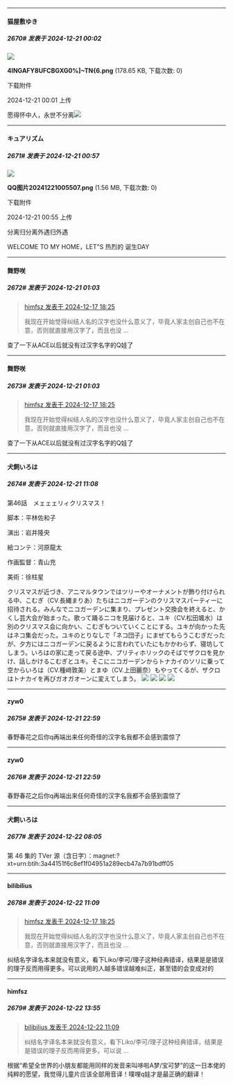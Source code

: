 ﻿
*****

####  猫屋敷ゆき  
##### 2670#       发表于 2024-12-21 00:02

<img src="https://img.saraba1st.com/forum/202412/21/000136o2xvjy6ad1p4ky56.png" referrerpolicy="no-referrer">

<strong>4INGAFY8UFCBGXG0%]~TN{6.png</strong> (178.65 KB, 下载次数: 0)

下载附件

2024-12-21 00:01 上传

愿得怀中人，永世不分离<img src="https://static.saraba1st.com/image/smiley/animal2017/008.png" referrerpolicy="no-referrer">


*****

####  キュアリズム  
##### 2671#       发表于 2024-12-21 00:57

<img src="https://img.saraba1st.com/forum/202412/21/005538vkztisthheirtkwh.png" referrerpolicy="no-referrer">

<strong>QQ图片20241221005507.png</strong> (1.56 MB, 下载次数: 0)

下载附件

2024-12-21 00:55 上传

分离归分离外遇归外遇

WELCOME TO MY HOME，LET"S 热烈的 诞生DAY


*****

####  舞野咲  
##### 2672#       发表于 2024-12-21 01:03

<blockquote><a href="httphttps://bbs.saraba1st.com/2b/forum.php?mod=redirect&amp;goto=findpost&amp;pid=66948335&amp;ptid=2162354" target="_blank">himfsz 发表于 2024-12-17 18:25</a>

我现在开始觉得纠结人名的汉字也没什么意义了，毕竟人家主创自己也不在意，否则就直接用汉字了，而且也没 ...</blockquote>
查了一下从ACE以后就没有过汉字名字的Q娃了


*****

####  舞野咲  
##### 2673#       发表于 2024-12-21 01:03

<blockquote><a href="httphttps://bbs.saraba1st.com/2b/forum.php?mod=redirect&amp;goto=findpost&amp;pid=66948335&amp;ptid=2162354" target="_blank">himfsz 发表于 2024-12-17 18:25</a>

我现在开始觉得纠结人名的汉字也没什么意义了，毕竟人家主创自己也不在意，否则就直接用汉字了，而且也没 ...</blockquote>
查了一下从ACE以后就没有过汉字名字的Q娃了

*****

####  犬飼いろは  
##### 2674#       发表于 2024-12-21 11:08

第46話　メェェェリィクリスマス！

脚本：平林佐和子

演出：岩井隆央

絵コンテ：河原龍太

作画監督：青山充

美術：徐柱星

クリスマスが近づき、アニマルタウンではツリーやオーナメントが飾り付けられる中、こむぎ（CV.長縄まりあ）たちはニコガーデンのクリスマスパーティーに招待される。みんなでニコガーデンに集まり、プレゼント交換会を終えると、かくし芸大会が始まった。歌って踊るニコを見届けると、ユキ（CV.松田颯水）は別のクリスマス会に向かい、こむぎもついていくことにする。ユキが向かった先はネコ集会だった。ユキのとりなしで「ネコ団子」にまぜてもらうこむぎだったが、夕方にはニコガーデンに戻るように言われていたにもかかわらず、寝坊してしまう。いろはの家に走って戻る途中、プリティホリックのそばでザクロを見かけ、話しかけるこむぎとユキ。そこにニコガーデンからトナカイのソリに乗って空からいろは（CV.種﨑敦美）とまゆ（CV.上田麗奈）もやってくるが、ザクロはトナカイを再びガオガオーンに変えてしまう。
<img src="https://files.catbox.moe/p6soaa.jpg" referrerpolicy="no-referrer">
<img src="https://files.catbox.moe/2ufuwt.jpg" referrerpolicy="no-referrer">
<img src="https://files.catbox.moe/tacvw4.jpg" referrerpolicy="no-referrer">
<img src="https://files.catbox.moe/f5b298.jpg" referrerpolicy="no-referrer">


*****

####  zyw0  
##### 2675#       发表于 2024-12-21 22:59

春野春花之后你q再端出来任何奇怪的汉字名我都不会感到震惊了


*****

####  zyw0  
##### 2676#       发表于 2024-12-21 22:59

春野春花之后你q再端出来任何奇怪的汉字名我都不会感到震惊了

*****

####  犬飼いろは  
##### 2677#       发表于 2024-12-22 08:05

第 46 集的 TVer 源（含日字）：magnet:?xt=urn:btih:3a44151f6c8ef1f04951a289ecb47a7b91bdff05


*****

####  bilibilius  
##### 2678#       发表于 2024-12-22 11:09

<blockquote><a href="httphttps://bbs.saraba1st.com/2b/forum.php?mod=redirect&amp;goto=findpost&amp;pid=66948335&amp;ptid=2162354" target="_blank">himfsz 发表于 2024-12-17 18:25</a>

我现在开始觉得纠结人名的汉字也没什么意义了，毕竟人家主创自己也不在意，否则就直接用汉字了，而且也没 ...</blockquote>
纠结名字译名本来就没有意义，看下Liko/李可/理子这种经典错译，结果是是错误的理子反而用得更多。可以说用的人越多错误越难纠正，甚至错的会变成对的

*****

####  himfsz  
##### 2679#       发表于 2024-12-22 13:55

<blockquote><a href="httphttps://bbs.saraba1st.com/2b/forum.php?mod=redirect&amp;goto=findpost&amp;pid=66986514&amp;ptid=2162354" target="_blank">bilibilius 发表于 2024-12-22 11:09</a>

纠结名字译名本来就没有意义，看下Liko/李可/理子这种经典错译，结果是是错误的理子反而用得更多。可以说 ...</blockquote>
根据“希望全世界的小朋友都能用同样的发音来叫哆啦A梦/宝可梦”的这一日本佬的纯粹的愿望，我觉得儿童片应该全部用音译！噗哩q娃才是最正确的翻译！

